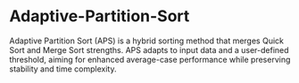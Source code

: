 # Adaptive-Partition-Sort
Adaptive Partition Sort (APS) is a hybrid sorting method that merges Quick Sort and Merge Sort strengths. APS adapts to input data and a user-defined threshold, aiming for enhanced average-case performance while preserving stability and time complexity.
